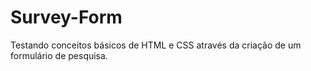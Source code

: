 # Survey-Form
Testando conceitos básicos de HTML e CSS através da criação de um formulário de pesquisa.